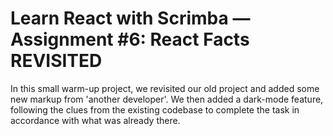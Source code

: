 # Learn React with Scrimba — Assignment #6: React Facts REVISITED
In this small warm-up project, we revisited our old project and added some new markup from 'another developer'. We then added a dark-mode feature, following the clues from the existing codebase to complete the task in accordance with what was already there.